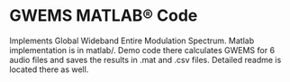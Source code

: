 # GWEMS MATLAB® Code
Implements Global Wideband Entire Modulation Spectrum.  Matlab implementation is in matlab/.
Demo code there calculates GWEMS for 6 audio files and saves the results in .mat and .csv files.
Detailed readme is located there as well.